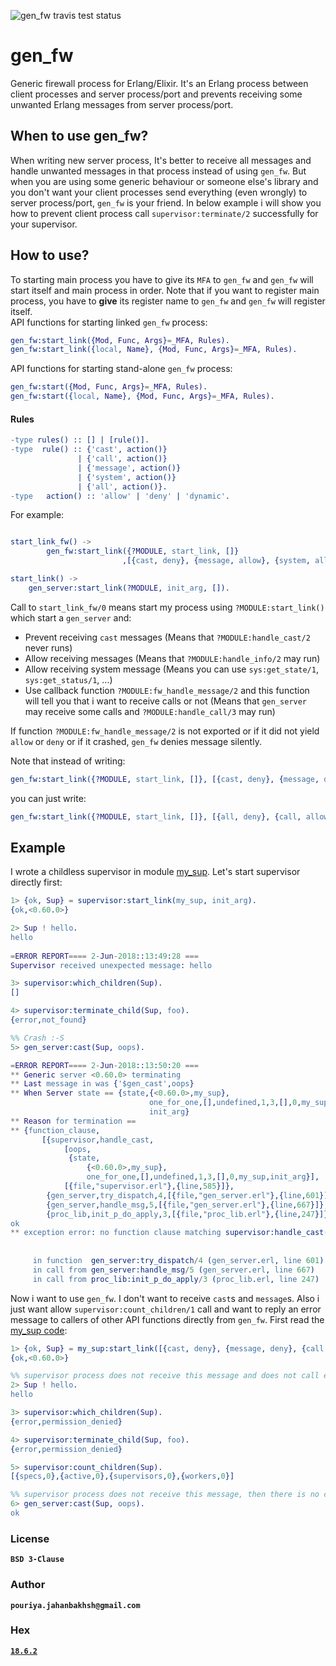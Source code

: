 ![gen_fw travis test status](https://travis-ci.org/Pouriya-Jahanbakhsh/gen_fw.png?branch=master)

# gen_fw
Generic firewall process for Erlang/Elixir. It's an Erlang process between client processes and server process/port and prevents receiving some unwanted Erlang messages from server process/port.

## When to use **gen_fw**?
When writing new server process, It's better to receive all messages and handle unwanted messages in that process instead of using `gen_fw`. But when you are using some generic behaviour or someone else's library and you don't want your client processes send everything (even wrongly) to server process/port, `gen_fw` is your friend. In below example i will show you how to prevent client process call `supervisor:terminate/2` successfully for your supervisor.  

## How to use?
To starting main process you have to give its `MFA` to `gen_fw` and `gen_fw` will start itself and main process in order. Note that if you want to register main process, you have to **give** its register name to `gen_fw` and `gen_fw` will register itself.  
API functions for starting linked `gen_fw` process:  
```erlang
gen_fw:start_link({Mod, Func, Args}=_MFA, Rules).
gen_fw:start_link({local, Name}, {Mod, Func, Args}=_MFA, Rules).
```
API functions for starting stand-alone `gen_fw` process:  
```erlang
gen_fw:start({Mod, Func, Args}=_MFA, Rules).
gen_fw:start({local, Name}, {Mod, Func, Args}=_MFA, Rules).
```

#### Rules
```erlang
-type rules() :: [] | [rule()].
-type  rule() :: {'cast', action()}
               | {'call', action()}
               | {'message', action()}
               | {'system', action()}
               | {'all', action()}.
-type   action() :: 'allow' | 'deny' | 'dynamic'.
```
For example:  
```erlang

start_link_fw() ->
        gen_fw:start_link({?MODULE, start_link, []}
                         ,[{cast, deny}, {message, allow}, {system, allow}, {call, dynamic}]).

start_link() ->
	gen_server:start_link(?MODULE, init_arg, []).
```
Call to `start_link_fw/0` means start my process using `?MODULE:start_link()` which start a `gen_server` and:  
* Prevent receiving `cast` messages (Means that `?MODULE:handle_cast/2` never runs)  
* Allow receiving messages (Means that `?MODULE:handle_info/2` may run)  
* Allow receiving system message (Means you can use `sys:get_state/1`, `sys:get_status/1`, ...)    
* Use callback function `?MODULE:fw_handle_message/2` and this function will tell you that i want to receive calls or not (Means that `gen_server` may receive some calls and `?MODULE:handle_call/3` may run)  

If function `?MODULE:fw_handle_message/2` is not exported or if it did not yield `allow` or `deny` or if it crashed, `gen_fw` denies message silently.  

Note that instead of writing:
```erlang
gen_fw:start_link({?MODULE, start_link, []}, [{cast, deny}, {message, deny}, {system, deny}, {call, allow}]).
```
you can just write:
```erlang
gen_fw:start_link({?MODULE, start_link, []}, [{all, deny}, {call, allow}]).
```

## Example
I wrote a childless supervisor in module [my_sup](https://github.com/pouriya-jahanbakhsh/gen_fw/blob/master/examples/my_sup.erl). Let's start supervisor directly first:  
```erlang
1> {ok, Sup} = supervisor:start_link(my_sup, init_arg).
{ok,<0.60.0>}

2> Sup ! hello.
hello
 
=ERROR REPORT==== 2-Jun-2018::13:49:28 ===
Supervisor received unexpected message: hello

3> supervisor:which_children(Sup).
[]

4> supervisor:terminate_child(Sup, foo).
{error,not_found}

%% Crash :-S
5> gen_server:cast(Sup, oops).

=ERROR REPORT==== 2-Jun-2018::13:50:20 ===
** Generic server <0.60.0> terminating 
** Last message in was {'$gen_cast',oops}
** When Server state == {state,{<0.60.0>,my_sup},
                               one_for_one,[],undefined,1,3,[],0,my_sup,
                               init_arg}
** Reason for termination == 
** {function_clause,
       [{supervisor,handle_cast,
            [oops,
             {state,
                 {<0.60.0>,my_sup},
                 one_for_one,[],undefined,1,3,[],0,my_sup,init_arg}],
            [{file,"supervisor.erl"},{line,585}]},
        {gen_server,try_dispatch,4,[{file,"gen_server.erl"},{line,601}]},
        {gen_server,handle_msg,5,[{file,"gen_server.erl"},{line,667}]},
        {proc_lib,init_p_do_apply,3,[{file,"proc_lib.erl"},{line,247}]}]}
ok
** exception error: no function clause matching supervisor:handle_cast(oops,
                                                                       {state,{<0.60.0>,my_sup},
                                                                              one_for_one,[],undefined,1,3,[],0,my_sup,init_arg}) (supervisor.erl, line 585)
     in function  gen_server:try_dispatch/4 (gen_server.erl, line 601)
     in call from gen_server:handle_msg/5 (gen_server.erl, line 667)
     in call from proc_lib:init_p_do_apply/3 (proc_lib.erl, line 247)
```
Now i want to use `gen_fw`. I don't want to receive `cast`s and `message`s. Also i just want allow `supervisor:count_children/1` call and want to reply an error message to callers of other API functions directly from `gen_fw`. First read the [my_sup code](https://github.com/pouriya-jahanbakhsh/gen_fw/blob/master/examples/my_sup.erl):  
```erlang
1> {ok, Sup} = my_sup:start_link([{cast, deny}, {message, deny}, {call, dynamic}]).
{ok,<0.60.0>}

%% supervisor process does not receive this message and does not call error_logger
2> Sup ! hello.
hello

3> supervisor:which_children(Sup).
{error,permission_denied}

4> supervisor:terminate_child(Sup, foo).
{error,permission_denied}

5> supervisor:count_children(Sup). 
[{specs,0},{active,0},{supervisors,0},{workers,0}]

%% supervisor process does not receive this message, then there is no crash
6> gen_server:cast(Sup, oops).
ok
```

### License
**`BSD 3-Clause`**


### Author
**`pouriya.jahanbakhsh@gmail.com`**


### Hex
[**`18.6.2`**](https://hex.pm/packages/gen_fw)
